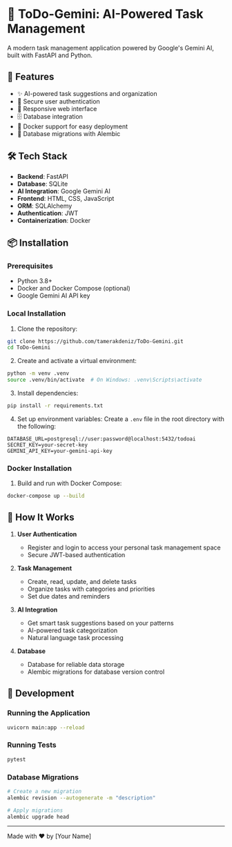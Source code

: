 # 🚀 ToDo-Gemini: AI-Powered Task Management

A modern task management application powered by Google's Gemini AI, built with FastAPI and Python.

## 🌟 Features

- ✨ AI-powered task suggestions and organization
- 🔐 Secure user authentication
- 📱 Responsive web interface
- 🗄️ Database integration
- 🐳 Docker support for easy deployment
- 🔄 Database migrations with Alembic

## 🛠️ Tech Stack

- **Backend**: FastAPI
- **Database**: SQLite
- **AI Integration**: Google Gemini AI
- **Frontend**: HTML, CSS, JavaScript
- **ORM**: SQLAlchemy
- **Authentication**: JWT
- **Containerization**: Docker

## 📦 Installation

### Prerequisites

- Python 3.8+
- Docker and Docker Compose (optional)
- Google Gemini AI API key

### Local Installation

1. Clone the repository:
```bash
git clone https://github.com/tamerakdeniz/ToDo-Gemini.git
cd ToDo-Gemini
```

2. Create and activate a virtual environment:
```bash
python -m venv .venv
source .venv/bin/activate  # On Windows: .venv\Scripts\activate
```

3. Install dependencies:
```bash
pip install -r requirements.txt
```

4. Set up environment variables:
Create a `.env` file in the root directory with the following:
```
DATABASE_URL=postgresql://user:password@localhost:5432/todoai
SECRET_KEY=your-secret-key
GEMINI_API_KEY=your-gemini-api-key
```

### Docker Installation

1. Build and run with Docker Compose:
```bash
docker-compose up --build
```

## 🚀 How It Works

1. **User Authentication**
   - Register and login to access your personal task management space
   - Secure JWT-based authentication

2. **Task Management**
   - Create, read, update, and delete tasks
   - Organize tasks with categories and priorities
   - Set due dates and reminders

3. **AI Integration**
   - Get smart task suggestions based on your patterns
   - AI-powered task categorization
   - Natural language task processing

4. **Database**
   - Database for reliable data storage
   - Alembic migrations for database version control

## 🔧 Development

### Running the Application

```bash
uvicorn main:app --reload
```

### Running Tests

```bash
pytest
```

### Database Migrations

```bash
# Create a new migration
alembic revision --autogenerate -m "description"

# Apply migrations
alembic upgrade head
```


---

Made with ❤️ by [Your Name]
